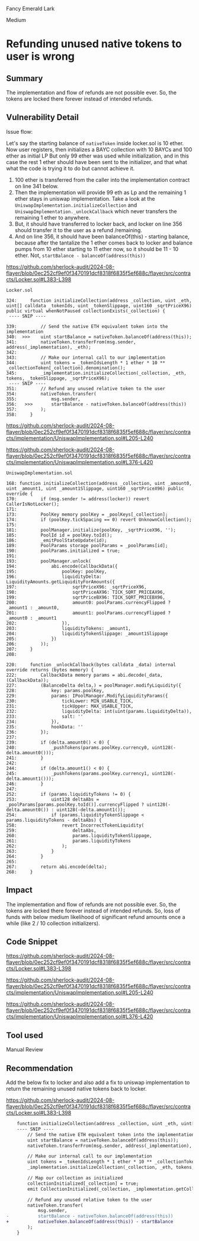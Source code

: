 Fancy Emerald Lark

Medium

# Refunding unused native tokens to user is wrong

## Summary
The implementation and flow of refunds are not possible ever. So, the tokens are locked there forever instead of intended refunds.

## Vulnerability Detail
Issue flow:

Let's say the starting balance of `nativeToken` inside locker.sol is 10 ether.
Now user registers, then initializes a BAYC collection with 10 BAYCs and 100 ether as initial LP 
But only 99 ether was used while initialization, and in this case the rest 1 ether should have been sent to the initializer, and that what what the code is trying it to do but cannot achieve it.

1. 100 ether is transferred from the caller into the implementation contract on line 341 below.
2. Then the implementation will provide 99 eth as Lp and the remaining 1 ether stays in uniswap implementation. Take a look at the `UniswapImplementation.initializeCollection` and `UniswapImplementation._unlockCallback` which never transfers the remaining 1 ether to anywhere.
3. But, it should have transferred to locker back, and locker on line 356 should transfer it to the user as a refund /remaining.
4. And on line 356, it should have been balanceOf(this) - starting balance, because after the tantalize the 1 ether comes back to locker and balance pumps from 10 ether starting to 11 ether now, so it should be 11 - 10 ether. Not, `startBalance - balanceOf(address(this))`

https://github.com/sherlock-audit/2024-08-flayer/blob/0ec252cf9ef0f3470191dcf8318f6835f5ef688c/flayer/src/contracts/Locker.sol#L383-L398

```solidity
Locker.sol

324:     function initializeCollection(address _collection, uint _eth, uint[] calldata _tokenIds, uint _tokenSlippage, uint160 _sqrtPriceX96) public virtual whenNotPaused collectionExists(_collection) {
 ---- SNIP ----

339:         // Send the native ETH equivalent token into the implementation
340:  >>>    uint startBalance = nativeToken.balanceOf(address(this));
341:         nativeToken.transferFrom(msg.sender, address(_implementation), _eth);
342: 
343:         // Make our internal call to our implementation
344:         uint tokens = _tokenIdsLength * 1 ether * 10 ** _collectionToken[_collection].denomination();
345:         _implementation.initializeCollection(_collection, _eth, tokens, _tokenSlippage, _sqrtPriceX96);
 ---- SNIP ----
351:         // Refund any unused relative token to the user
354:         nativeToken.transfer(
355:             msg.sender,
356:   >>>       startBalance - nativeToken.balanceOf(address(this))
357:         );
358:     }

```

https://github.com/sherlock-audit/2024-08-flayer/blob/0ec252cf9ef0f3470191dcf8318f6835f5ef688c/flayer/src/contracts/implementation/UniswapImplementation.sol#L205-L240

https://github.com/sherlock-audit/2024-08-flayer/blob/0ec252cf9ef0f3470191dcf8318f6835f5ef688c/flayer/src/contracts/implementation/UniswapImplementation.sol#L376-L420

```solidity
UniswapImplementation.sol

168: function initializeCollection(address _collection, uint _amount0, uint _amount1, uint _amount1Slippage, uint160 _sqrtPriceX96) public override {
170:         if (msg.sender != address(locker)) revert CallerIsNotLocker();
171: 
173:         PoolKey memory poolKey = _poolKeys[_collection];
174:         if (poolKey.tickSpacing == 0) revert UnknownCollection();
175: 
181:         poolManager.initialize(poolKey, _sqrtPriceX96, '');
185:         PoolId id = poolKey.toId();
186:         _emitPoolStateUpdate(id);
189:         PoolParams storage poolParams = _poolParams[id];
190:         poolParams.initialized = true;
191: 
193:         poolManager.unlock(
194:             abi.encode(CallbackData({
195:                 poolKey: poolKey,
196:                 liquidityDelta: LiquidityAmounts.getLiquidityForAmounts({
197:                     sqrtPriceX96: _sqrtPriceX96,
198:                     sqrtPriceAX96: TICK_SQRT_PRICEAX96,
199:                     sqrtPriceBX96: TICK_SQRT_PRICEBX96,
200:                     amount0: poolParams.currencyFlipped ? _amount1 : _amount0,
201:                     amount1: poolParams.currencyFlipped ? _amount0 : _amount1
202:                 }),
203:                 liquidityTokens: _amount1,
204:                 liquidityTokenSlippage: _amount1Slippage
205:             })
206:         ));
207:     }
208: 

220:     function _unlockCallback(bytes calldata _data) internal override returns (bytes memory) {
222:         CallbackData memory params = abi.decode(_data, (CallbackData));
227:         (BalanceDelta delta,) = poolManager.modifyLiquidity({
228:             key: params.poolKey,
229:             params: IPoolManager.ModifyLiquidityParams({
230:                 tickLower: MIN_USABLE_TICK,
231:                 tickUpper: MAX_USABLE_TICK,
232:                 liquidityDelta: int(uint(params.liquidityDelta)),
233:                 salt: ''
234:             }),
235:             hookData: ''
236:         });
237: 
239:         if (delta.amount0() < 0) {
240:             _pushTokens(params.poolKey.currency0, uint128(-delta.amount0()));
241:         }
242: 
244:         if (delta.amount1() < 0) {
245:             _pushTokens(params.poolKey.currency1, uint128(-delta.amount1()));
246:         }
247: 
252:         if (params.liquidityTokens != 0) {
253:             uint128 deltaAbs = _poolParams[params.poolKey.toId()].currencyFlipped ? uint128(-delta.amount0()) : uint128(-delta.amount1());
254:             if (params.liquidityTokenSlippage < params.liquidityTokens - deltaAbs) {
258:                 revert IncorrectTokenLiquidity(
259:                     deltaAbs,
260:                     params.liquidityTokenSlippage,
261:                     params.liquidityTokens
262:                 );
263:             }
264:         }
265: 
267:         return abi.encode(delta);
268:     }

```

## Impact
The implementation and flow of refunds are not possible ever. So, the tokens are locked there forever instead of intended refunds. So, loss of funds with below medium likelihood of significant refund amounts once a while (like 2 / 10 collection initializers).


## Code Snippet
https://github.com/sherlock-audit/2024-08-flayer/blob/0ec252cf9ef0f3470191dcf8318f6835f5ef688c/flayer/src/contracts/Locker.sol#L383-L398

https://github.com/sherlock-audit/2024-08-flayer/blob/0ec252cf9ef0f3470191dcf8318f6835f5ef688c/flayer/src/contracts/implementation/UniswapImplementation.sol#L205-L240

https://github.com/sherlock-audit/2024-08-flayer/blob/0ec252cf9ef0f3470191dcf8318f6835f5ef688c/flayer/src/contracts/implementation/UniswapImplementation.sol#L376-L420

## Tool used

Manual Review

## Recommendation
Add the below fix to locker and also add a fix to uniswap implementation to return the remaining unused native tokens back to locker.

https://github.com/sherlock-audit/2024-08-flayer/blob/0ec252cf9ef0f3470191dcf8318f6835f5ef688c/flayer/src/contracts/Locker.sol#L383-L398

```diff
    function initializeCollection(address _collection, uint _eth, uint[] calldata _tokenIds, uint _tokenSlippage, uint160 _sqrtPriceX96) public virtual whenNotPaused collectionExists(_collection) {
    ---- SNIP ----
        // Send the native ETH equivalent token into the implementation
        uint startBalance = nativeToken.balanceOf(address(this));
        nativeToken.transferFrom(msg.sender, address(_implementation), _eth);

        // Make our internal call to our implementation
        uint tokens = _tokenIdsLength * 1 ether * 10 ** _collectionToken[_collection].denomination();
        _implementation.initializeCollection(_collection, _eth, tokens, _tokenSlippage, _sqrtPriceX96);

        // Map our collection as initialized
        collectionInitialized[_collection] = true;
        emit CollectionInitialized(_collection, _implementation.getCollectionPoolKey(_collection), _tokenIds, _sqrtPriceX96, msg.sender);

        // Refund any unused relative token to the user
        nativeToken.transfer(
            msg.sender,
-           startBalance - nativeToken.balanceOf(address(this))
+           nativeToken.balanceOf(address(this)) - startBalance
        );
    }
```

